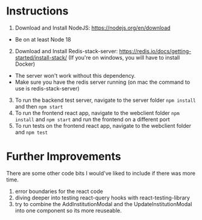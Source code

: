 # Instructions

1. Download and Install NodeJS: https://nodejs.org/en/download

- Be on at least Node 18

2. Download and Install Redis-stack-server: https://redis.io/docs/getting-started/install-stack/
   (If you're on windows, you will have to install Docker)

- The server won't work without this dependency.
- Make sure you have the redis server running (on mac the command to use is redis-stack-server)

3. To run the backend test server, navigate to the server folder `npm install` and then `npm start`
4. To run the frontend react app, navigate to the webclient folder `npm install` and `npm start` and run the frontend on a different port
5. To run tests on the frontend react app, navigate to the webclient folder and `npm test`

# Further Improvements

There are some other code bits I would've liked to include if there was more time.

1. error boundaries for the react code
2. diving deeper into testing react-query hooks with react-testing-library
3. try to combine the AddInstitutionModal and the UpdateInstitutionModal into one component so its more reuseable.
